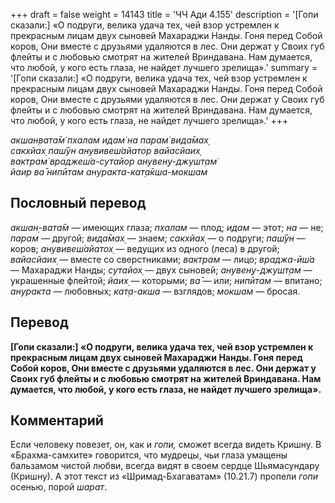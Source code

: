 +++
draft = false
weight = 14143
title = 'ЧЧ Ади 4.155'
description = '[Гопи сказали:] «О подруги, велика удача тех, чей взор устремлен к прекрасным лицам двух сыновей Махараджи Нанды. Гоня перед Собой коров, Они вместе с друзьями удаляются в лес. Они держат у Своих губ флейты и с любовью смотрят на жителей Вриндавана. Нам думается, что любой, у кого есть глаза, не найдет лучшего зрелища».'
summary = '[Гопи сказали:] «О подруги, велика удача тех, чей взор устремлен к прекрасным лицам двух сыновей Махараджи Нанды. Гоня перед Собой коров, Они вместе с друзьями удаляются в лес. Они держат у Своих губ флейты и с любовью смотрят на жителей Вриндавана. Нам думается, что любой, у кого есть глаза, не найдет лучшего зрелища».'
+++

_акшан̣вата̄м̇ пхалам идам̇ на парам̇ вида̄мах̣  
сакхйах̣ паш́ӯн анувивеш́айатор вайасйаих̣  
вактрам̇ враджеш́а-сутайор анувен̣у-джушт̣ам̇  
йаир ва̄ нипӣтам ануракта-кат̣а̄кша-мокшам_

## Пословный перевод

_акшан̣_\-_вата̄м_ — имеющих глаза; _пхалам_ — плод; _идам_ — этот; _на_ — не; _парам_ — другой; _вида̄мах̣_ — знаем; _сакхйах̣_ — о подруги; _паш́ӯн_ — коров; _анувивеш́айатох̣_ — ведущих из одного (леса) в другой; _вайасйаих̣_ — вместе со сверстниками; _вактрам_ — лицо; _враджа_\-_ӣш́а_ — Махараджи Нанды; _сутайох̣_ — двух сыновей; _анувен̣у_\-_джушт̣ам_ — украшенные флейтой; _йаих̣_ — которыми; _ва̄_ — или; _нипӣтам_ — впитано; _ануракта_ — любовных; _кат̣а_\-_акша_ — взглядов; _мокшам_ — бросая.

## Перевод

**\[Гопи сказали:\] «О подруги, велика удача тех, чей взор устремлен к прекрасным лицам двух сыновей Махараджи Нанды. Гоня перед Собой коров, Они вместе с друзьями удаляются в лес. Они держат у Своих губ флейты и с любовью смотрят на жителей Вриндавана. Нам думается, что любой, у кого есть глаза, не найдет лучшего зрелища».**

## Комментарий

Если человеку повезет, он, как и _гопи,_ сможет всегда видеть Кришну. В «Брахма-самхите» говорится, что мудрецы, чьи глаза умащены бальзамом чистой любви, всегда видят в своем сердце Шьямасундару (Кришну). А этот текст из «Шримад-Бхагаватам» (10.21.7) пропели _гопи_ осенью, порой _шарат_.
